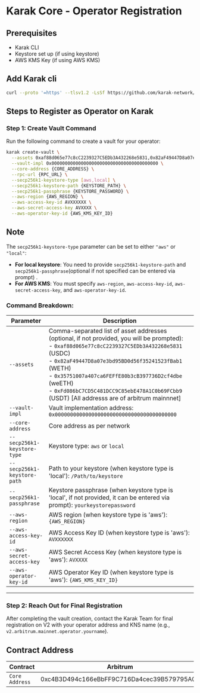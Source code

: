 # Karak Core - Operator Registration

## Prerequisites
- Karak CLI
- Keystore set up (if using keystore)
- AWS KMS Key (if using AWS KMS)

## Add Karak cli

``` bash
curl --proto '=https' --tlsv1.2 -LsSf https://github.com/karak-network/karak-rs/releases/download/karak-cli-v0.2.0/karak-cli-installer.sh | sh
```

## Steps to Register as Operator on Karak

### Step 1: Create Vault Command

Run the following command to create a vault for your operator:

```bash
karak create-vault \
  --assets 0xaf88d065e77c8cC2239327C5EDb3A432268e5831,0x82aF49447D8a07e3bd95BD0d56f35241523fBab1,0x35751007a407ca6FEFfE80b3cB397736D2cf4dbe,0xFd086bC7CD5C481DCC9C85ebE478A1C0b69FCbb9 \
  --vault-impl 0x0000000000000000000000000000000000000000 \
  --core-address {CORE_ADDRESS} \
  --rpc-url {RPC_URL} \
  --secp256k1-keystore-type [aws,local] \
  --secp256k1-keystore-path {KEYSTORE_PATH} \
  --secp256k1-passphrase {KEYSTORE_PASSWORD} \
  --aws-region {AWS_REGION} \
  --aws-access-key-id AVXXXXXX \
  --aws-secret-access-key AVXXXX \
  --aws-operator-key-id {AWS_KMS_KEY_ID}
  ```

## Note

The `secp256k1-keystore-type` parameter can be set to either `"aws"` or `"local"`:

- **For local keystore**: You need to provide `secp256k1-keystore-path` and `secp256k1-passphrase`(optional if not specified can be entered via prompt) .
- **For AWS KMS**: You must specify `aws-region`, `aws-access-key-id`, `aws-secret-access-key`, and `aws-operator-key-id`.

### Command Breakdown:

| Parameter                     | Description                                                                                                                                                                                                                                                                                                                                                             |
|-------------------------------|-------------------------------------------------------------------------------------------------------------------------------------------------------------------------------------------------------------------------------------------------------------------------------------------------------------------------------------------------------------------------|
| `--assets`                     | Comma-separated list of asset addresses (optional, if not provided, you will be prompted):<br>- `0xaf88d065e77c8cC2239327C5EDb3A432268e5831` (USDC)<br>- `0x82aF49447D8a07e3bd95BD0d56f35241523fBab1` (WETH)<br>- `0x35751007a407ca6FEFfE80b3cB397736D2cf4dbe` (weETH)<br>- `0xFd086bC7CD5C481DCC9C85ebE478A1C0b69FCbb9` (USDT) [All addresss are of arbitrum mainnnet] |
| `--vault-impl`                 | Vault implementation address: `0x0000000000000000000000000000000000000000`                                                                                                                                                                                                                                                                                              |
| `--core-address`               | Core address as per network                                                                                                                                                                                                                                                                                                                                             |
| `--secp256k1-keystore-type`    | Keystore type: `aws` or `local`                                                                                                                                                                                                                                                                                                                                         |
| `--secp256k1-keystore-path`    | Path to your keystore (when keystore type is 'local'): `/Path/to/keystore`                                                                                                                                                                                                                                                                                              |
| `--secp256k1-passphrase`       | Keystore passphrase (when keystore type is 'local', if not provided, it can be entered via prompt): `yourkeystorepassword`                                                                                                                                                                                                                                              |
| `--aws-region`                 | AWS region (when keystore type is 'aws'): `{AWS_REGION}`                                                                                                                                                                                                                                                                                                                |
| `--aws-access-key-id`          | AWS Access Key ID (when keystore type is 'aws'): `AVXXXXXX`                                                                                                                                                                                                                                                                                                             |
| `--aws-secret-access-key`      | AWS Secret Access Key (when keystore type is 'aws'): `AVXXXX`                                                                                                                                                                                                                                                                                                           |
| `--aws-operator-key-id`        | AWS Operator Key ID (when keystore type is 'aws'): `{AWS_KMS_KEY_ID}`                                                                                                                                                                                                                                                                                                   |

---


### Step 2: Reach Out for Final Registration

After completing the vault creation, contact the Karak Team for final registration on V2 with your operator address and KNS name (e.g., `v2.arbitrum.mainnet.operator.yourname`).

## Contract Address


| Contract                    | Arbitrum                                                                                                                                                                                    |
|-----------------------------|---------------------------------------------------------------------------------------------------------------------------------------------------------------------------------------------|
| `Core Address`              |0xc4B3D494c166eBbFF9C716Da4cec39B579795A0d |

